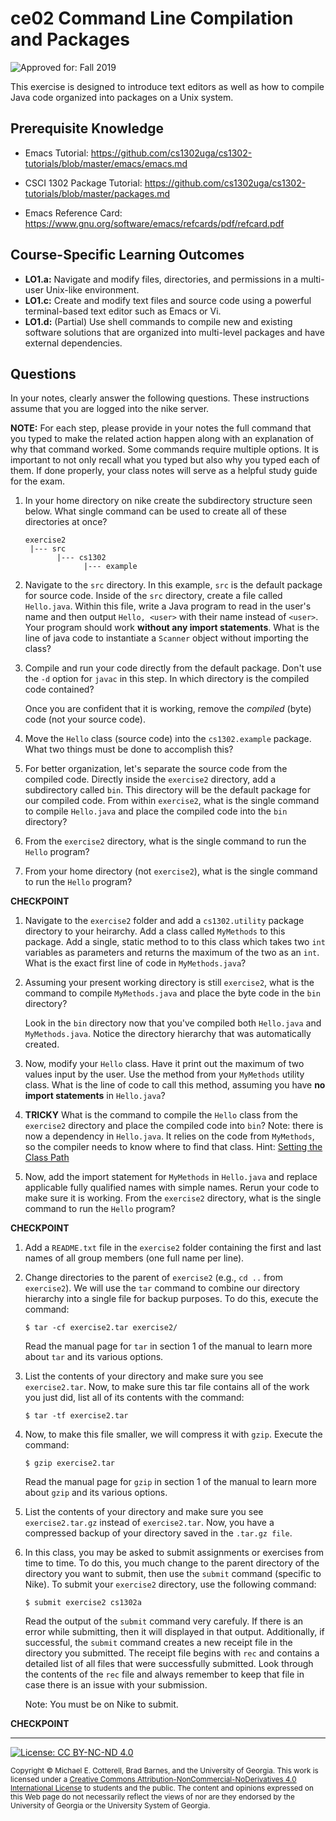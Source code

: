 # ce02 Command Line Compilation and Packages

![Approved for: Fall 2019](https://img.shields.io/badge/Approved%20for-Fall%202019-brightgreen)

This exercise is designed to introduce text editors as well as how to compile Java code organized into 
packages on a Unix system.

## Prerequisite Knowledge

* Emacs Tutorial: https://github.com/cs1302uga/cs1302-tutorials/blob/master/emacs/emacs.md

* CSCI 1302 Package Tutorial: https://github.com/cs1302uga/cs1302-tutorials/blob/master/packages.md

* Emacs Reference Card: https://www.gnu.org/software/emacs/refcards/pdf/refcard.pdf

## Course-Specific Learning Outcomes

* **LO1.a:** Navigate and modify files, directories, and permissions in a multi-user Unix-like environment.
* **LO1.c:** Create and modify text files and source code using a powerful terminal-based text editor such as Emacs or Vi.
* **LO1.d:** (Partial) Use shell commands to compile new and existing software solutions that are organized into multi-level 
  packages and have external dependencies.
  
## Questions

In your notes, clearly answer the following questions. These instructions assume that you are 
logged into the nike server.

**NOTE:** For each step, please provide in your notes the full command that you typed to make the related 
action happen along with an explanation of why that command worked. Some commands require multiple options. 
It is important to not only recall what you typed but also why you typed each of them. If done properly, your 
class notes will serve as a helpful study guide for the exam.

1. In your home directory on nike create the subdirectory structure seen below. What single 
   command can be used to create all of these directories at once?

   ```
   exercise2
    |--- src
          |--- cs1302
                |--- example
   ```

1. Navigate to the `src` directory. In this example, `src` is the default package for source code. 
   Inside of the `src` directory, create a file called `Hello.java`. Within this file, write a Java 
   program to read in the user's name and then output `Hello, <user>` with their name instead of 
   `<user>`. Your program should work **without any import statements**.  What is the line of java 
   code to instantiate a `Scanner` object without importing the class?

1. Compile and run your code directly from the default package. Don't use the `-d` option for `javac`
   in this step. In which directory is the compiled code contained?

   Once you are confident that it is working, remove the _compiled_ (byte) code (not your source code).

1. Move the `Hello` class (source code) into the `cs1302.example` package. What two things must be done to 
   accomplish this?

1. For better organization, let's separate the source code from the compiled code. Directly inside 
   the `exercise2` directory, add a subdirectory called `bin`. This directory will be the default 
   package for our compiled code. From within `exercise2`, what is the single command to compile 
   `Hello.java` and place the compiled code into the `bin` directory?

1. From the `exercise2` directory, what is the single command to run the `Hello` program?

1. From your home directory (not `exercise2`), what is the single command to run the `Hello` 
   program?

**CHECKPOINT**
    
1. Navigate to the `exercise2` folder and add a `cs1302.utility` package directory to your heirarchy. 
   Add a class called `MyMethods` to this package. Add a single, static method to to this class which 
   takes two `int` variables as parameters and returns the maximum of the two as an `int`. What is the 
   exact first line of code in `MyMethods.java`?

1. Assuming your present working directory is still `exercise2`, what is the command to compile 
   `MyMethods.java` and place the byte code in the `bin` directory? 

   Look in the `bin` directory now that you've compiled both `Hello.java` and `MyMethods.java`. 
   Notice the directory hierarchy that was automatically created.

1. Now, modify your `Hello` class.  Have it print out the maximum of two values input by the 
   user. Use the method from your `MyMethods` utility class. What is the line of code to call this 
   method, assuming you have **no import statements** in `Hello.java`?
  
1. **TRICKY** What is the command to compile the `Hello` class from the `exercise2` directory and place the 
   compiled code into `bin`? Note: there is now a dependency in `Hello.java`. It relies on the code
   from `MyMethods`, so the compiler needs to know where to find that class. 
   Hint: [Setting the Class Path](https://github.com/cs1302uga/cs1302-tutorials/blob/master/packages.md#setting-the-class-path)

1. Now, add the import statement for `MyMethods` in `Hello.java` and replace applicable fully 
   qualified names with simple names. Rerun your code to make sure it is working. From the `exercise2` 
   directory, what is the single command to run the `Hello` program?
   

**CHECKPOINT**

1. Add a `README.txt` file in the `exercise2` folder containing the first and last names of all group 
   members (one full name per line).

1. Change directories to the parent of `exercise2` (e.g., `cd ..` from `exercise2`). We will use the 
   `tar` command to combine our directory hierarchy into a single file for backup purposes. 
   To do this, execute the command:
   
   ```
   $ tar -cf exercise2.tar exercise2/
   ```

   Read the manual page for `tar` in section 1 of the manual to learn more about `tar` and its 
   various options.

1. List the contents of your directory and make sure you see `exercise2.tar`. Now, to make sure this
   tar file contains all of the work you just did, list all of its contents with the command:
   
   ```
   $ tar -tf exercise2.tar
   ```

1. Now, to make this file smaller, we will compress it with `gzip`. Execute the command:

   ```
   $ gzip exercise2.tar
   ```

   Read the manual page for `gzip` in section 1 of the manual to learn more about `gzip` and its
   various options.

1. List the contents of your directory and make sure you see `exercise2.tar.gz` instead of 
   `exercise2.tar`. Now, you have a compressed backup of your directory saved in the `.tar.gz file`.
   
1. In this class, you may be asked to submit assignments or exercises from time to time. To do this, 
   you much change to the parent directory of the directory you want to submit, then use the `submit`
   command (specific to Nike). To submit your `exercise2` directory, use the following command:

   ```
   $ submit exercise2 cs1302a
   ```

   Read the output of the `submit` command very carefuly. If there is an error while submitting, then
   it will displayed in that output. Additionally, if successful, the `submit` command creates a new 
   receipt file in the directory you submitted. The receipt file begins with `rec` and contains a 
   detailed list of all files that were successfully submitted. Look through the contents of the `rec`
   file and always remember to keep that file in case there is an issue with your submission.

   Note: You must be on Nike to submit.

**CHECKPOINT**

<hr/>

[![License: CC BY-NC-ND 4.0](https://img.shields.io/badge/License-CC%20BY--NC--ND%204.0-lightgrey.svg)](http://creativecommons.org/licenses/by-nc-nd/4.0/)

<small>
Copyright &copy; Michael E. Cotterell, Brad Barnes, and the University of Georgia.
This work is licensed under a <a rel="license" href="http://creativecommons.org/licenses/by-nc-nd/4.0/">Creative Commons Attribution-NonCommercial-NoDerivatives 4.0 International License</a> to students and the public.
The content and opinions expressed on this Web page do not necessarily reflect the views of nor are they endorsed by the University of Georgia or the University System of Georgia.
</small>

